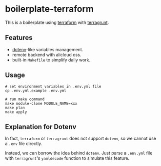 # boilerplate-terraform

This is a boilerplate using [terraform](https://www.terraform.io) with [terragrunt](https://github.com/gruntwork-io/terragrunt).

## Features

- [dotenv](https://github.com/motdotla/dotenv)-like variables management.
- remote backend with alicloud oss.
- built-in `Makefile` to simplify daily work.

## Usage

```shell
# set environment variables in .env.yml file
cp .env.yml.example .env.yml

# run make command
make module-clone MODULE_NAME=xxx
make plan
make apply
```

## Explanation for Dotenv

In fact, `terraform` or `terragrunt` does not support `dotenv`, so we cannot use a `.env` file directly.

Instead, we can borrow the idea behind `dotenv`. Just parse a `.env.yml` file with `terragrunt`'s `yamldecode` function to simulate this feature.